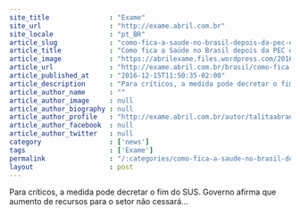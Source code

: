 ```yaml
---
site_title               : "Exame"
site_url                 : "http://exame.abril.com.br"
site_locale              : "pt_BR"
article_slug             : "como-fica-a-saude-no-brasil-depois-da-pec-do-teto"
article_title            : "Como fica a Saúde no Brasil depois da PEC do Teto?"
article_image            : "https://abrilexame.files.wordpress.com/2016/10/size_960_16_9_sus-hospital2.jpg?quality=70&strip=all&w=960"
article_url              : "http://exame.abril.com.br/brasil/como-fica-a-saude-no-brasil-depois-da-pec-do-teto/"
article_published_at     : "2016-12-15T11:50:35-02:00"
article_description      : "Para críticos, a medida pode decretar o fim do SUS. Governo afirma que aumento de recursos para o setor não cessará..."
article_author_name      : ""
article_author_image     : null
article_author_biography : null
article_author_profile   : "http://exame.abril.com.br/autor/talitaabrantes/"
article_author_facebook  : null
article_author_twitter   : null
category                 : ['news']
tags                     : ['Exame']
permalink                : "/:categories/como-fica-a-saude-no-brasil-depois-da-pec-do-teto/"
layout                   : post
---
```


Para críticos, a medida pode decretar o fim do SUS. Governo afirma que aumento de recursos para o setor não cessará...
